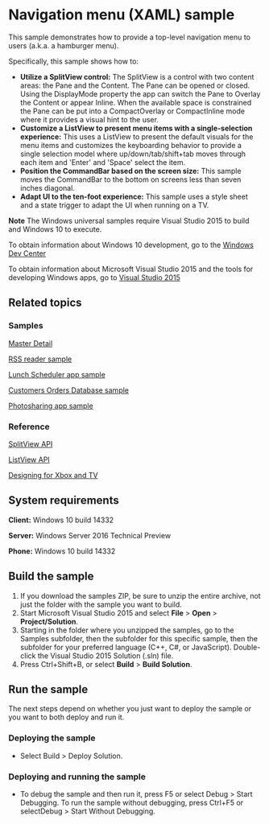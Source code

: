 <!---
  category: Navigation
  samplefwlink: http://go.microsoft.com/fwlink/p/?LinkId=619902
--->

# Navigation menu (XAML) sample

This sample demonstrates how to provide a top-level navigation menu to users (a.k.a. a hamburger menu).

Specifically, this sample shows how to:

- **Utilize a SplitView control:** The SplitView is a control with two content areas: the Pane and the Content.  The Pane can be opened or closed.  Using the DisplayMode property the app can switch the Pane to Overlay the Content or appear Inline.  When the available space is constrained the Pane can be put into a CompactOverlay or CompactInline mode where it provides a visual hint to the user. 
- **Customize a ListView to present menu items with a single-selection experience:** This uses a ListView to present the default visuals for the menu items and customizes the keyboarding behavior to provide a single selection model where up/down/tab/shift+tab moves through each item and 'Enter' and 'Space' select the item. 
- **Position the CommandBar based on the screen size:** This sample moves the CommandBar to the bottom on screens less than seven inches diagonal.
- **Adapt UI to the ten-foot experience:** This sample uses a style sheet and a state trigger to adapt the UI when running on a TV.

**Note** The Windows universal samples require Visual Studio 2015 to build and Windows 10 to execute.
 
To obtain information about Windows 10 development, go to the [Windows Dev Center](http://go.microsoft.com/fwlink/?LinkID=532421)

To obtain information about Microsoft Visual Studio 2015 and the tools for developing Windows apps, go to [Visual Studio 2015](http://go.microsoft.com/fwlink/?LinkID=532422)

## Related topics

### Samples

[Master Detail](/Samples/XamlMasterDetail)

[RSS reader sample](https://github.com/Microsoft/Windows-appsample-rssreader)  

[Lunch Scheduler app sample](https://github.com/Microsoft/Windows-appsample-lunch-scheduler)  

[Customers Orders Database sample](https://github.com/Microsoft/Windows-appsample-customers-orders-database)  

[Photosharing app sample](https://github.com/Microsoft/Appsample-Photosharing)  

### Reference

[SplitView API](https://msdn.microsoft.com/library/windows/apps/windows.ui.xaml.controls.splitview.aspx)

[ListView API](https://msdn.microsoft.com/library/windows/apps/windows.ui.xaml.controls.listview.aspx)

[Designing for Xbox and TV](https://msdn.microsoft.com/windows/uwp/input-and-devices/designing-for-tv)

## System requirements

**Client:** Windows 10 build 14332

**Server:** Windows Server 2016 Technical Preview

**Phone:**  Windows 10 build 14332

## Build the sample

1. If you download the samples ZIP, be sure to unzip the entire archive, not just the folder with the sample you want to build. 
2. Start Microsoft Visual Studio 2015 and select **File** \> **Open** \> **Project/Solution**.
3. Starting in the folder where you unzipped the samples, go to the Samples subfolder, then the subfolder for this specific sample, then the subfolder for your preferred language (C++, C#, or JavaScript). Double-click the Visual Studio 2015 Solution (.sln) file.
4. Press Ctrl+Shift+B, or select **Build** \> **Build Solution**.

## Run the sample

The next steps depend on whether you just want to deploy the sample or you want to both deploy and run it.

### Deploying the sample

- Select Build > Deploy Solution. 

### Deploying and running the sample

- To debug the sample and then run it, press F5 or select Debug >  Start Debugging. To run the sample without debugging, press Ctrl+F5 or selectDebug > Start Without Debugging. 
